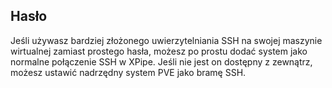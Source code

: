 ## Hasło

Jeśli używasz bardziej złożonego uwierzytelniania SSH na swojej maszynie wirtualnej zamiast prostego hasła, możesz po prostu dodać system jako normalne połączenie SSH w XPipe. Jeśli nie jest on dostępny z zewnątrz, możesz ustawić nadrzędny system PVE jako bramę SSH.
